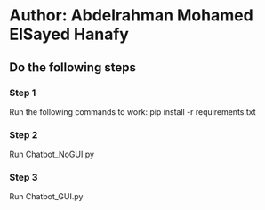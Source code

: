 # Author: Abdelrahman Mohamed ElSayed Hanafy

## Do the following steps

### Step 1

Run the following commands to work:
pip install -r requirements.txt

### Step 2

Run Chatbot_NoGUI.py

### Step 3

Run Chatbot_GUI.py
